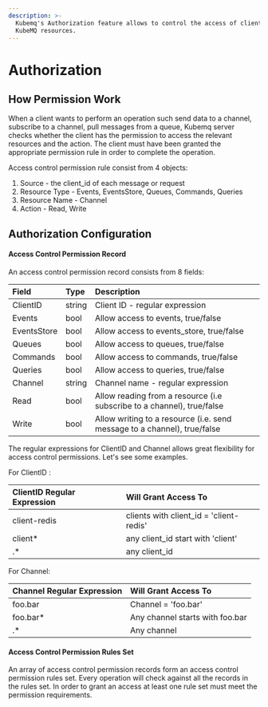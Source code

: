 ```yaml
---
description: >-
  Kubemq's Authorization feature allows to control the access of clients to
  KubeMQ resources.
---
```


# Authorization

## How Permission Work

When a client wants to perform an operation such send data to a channel, subscribe to a channel, pull messages from a queue, Kubemq server checks whether the client has the permission to access the relevant resources and the action. The client must have been granted the appropriate permission rule in order to complete the operation.

Access control permission rule consist from 4 objects: 

1. Source - the client\_id of each message or request
2. Resource Type - Events, EventsStore, Queues, Commands, Queries
3. Resource Name - Channel
4. Action - Read, Write 



## Authorization Configuration

#### Access Control Permission Record

An access control permission record consists from 8 fields:

| Field | Type | Description |
| :--- | :--- | :--- |
| ClientID | string | Client ID - regular expression |
| Events | bool | Allow access to events, true/false  |
| EventsStore | bool | Allow access to events\_store, true/false |
| Queues | bool | Allow access to queues, true/false |
| Commands | bool | Allow access to commands, true/false |
| Queries | bool | Allow access to queries, true/false |
| Channel | string | Channel name - regular expression |
| Read | bool | Allow reading from a resource \(i.e subscribe to a channel\), true/false |
| Write | bool | Allow writing to a resource \(i.e. send message to a channel\), true/false |

The regular expressions for ClientID and Channel allows great flexibility for access control permissions. Let's see some examples.

For ClientID :

| ClientID Regular Expression | Will Grant Access To |
| :--- | :--- |
| client-redis | clients with client\_id = 'client-redis' |
| client\* | any client\_id start with 'client' |
| .\* | any client\_id |

For Channel:

| Channel Regular Expression | Will Grant Access To |
| :--- | :--- |
| foo.bar | Channel = 'foo.bar' |
| foo.bar\* | Any channel starts with foo.bar |
| .\* | Any channel |

#### Access Control Permission Rules Set

An array of access control permission records form an access control permission rules set. Every operation will check against all the records in the rules set. In order to grant an access at least one rule set must meet the permission requirements.





